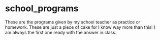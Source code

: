 # school_programs
These are the programs given by my school teacher as practice or homework. These are just a piece of cake for I know way more than this! I am always the first one ready with the answer in class.
